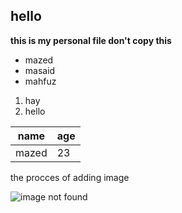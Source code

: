 ## hello 
**this is my personal file don't copy this**
 
 - mazed
 - masaid
- mahfuz
1. hay
2. hello
 
 name | age
|------|----|
 mazed | 23
the procces of adding image

 ![image not found](/image/backg.JPG)
